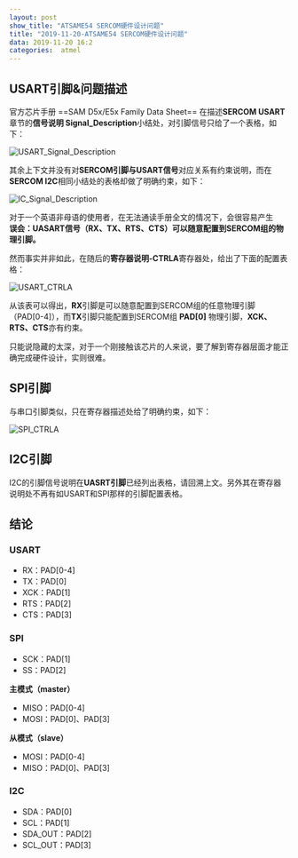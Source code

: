 ```yaml
---
layout: post
show_title: "ATSAME54 SERCOM硬件设计问题"
title: "2019-11-20-ATSAME54 SERCOM硬件设计问题"
data: 2019-11-20 16:2
categories:  atmel
---
```


## USART引脚&问题描述

官方芯片手册 ==SAM D5x/E5x Family Data Sheet== 在描述**SERCOM  USART**章节的**信号说明 Signal_Description**小结处，对引脚信号只给了一个表格，如下：

![USART_Signal_Description](https://raw.githubusercontent.com/LonlyPan/LonlyPan.github.io/master/images/Posts/ATSAME54_SERCOM硬件设计问题汇总/USART_Signal_Description_.png)

<!--more-->
其余上下文并没有对**SERCOM引脚与USART信号**对应关系有约束说明，而在**SERCOM I2C**相同小结处的表格却做了明确约束，如下：

![IC_Signal_Description](https://raw.githubusercontent.com/LonlyPan/LonlyPan.github.io/master/images/Posts/ATSAME54_SERCOM硬件设计问题汇总/IIC_Signal_Description.png)

对于一个英语非母语的使用者，在无法通读手册全文的情况下，会很容易产生  
**误会：UASART信号（RX、TX、RTS、CTS）可以随意配置到SERCOM组的物理引脚。**

然而事实并非如此，在随后的**寄存器说明-CTRLA**寄存器处，给出了下面的配置表格：

![USART_CTRLA](https://raw.githubusercontent.com/LonlyPan/LonlyPan.github.io/master/images/Posts/ATSAME54_SERCOM硬件设计问题汇总/USART_CTRLA.png)

从该表可以得出，**RX**引脚是可以随意配置到SERCOM组的任意物理引脚（PAD[0-4]），而**TX**引脚只能配置到SERCOM组 **PAD[0]** 物理引脚，**XCK、RTS、CTS**亦有约束。

只能说隐藏的太深，对于一个刚接触该芯片的人来说，要了解到寄存器层面才能正确完成硬件设计，实则很难。

## SPI引脚

与串口引脚类似，只在寄存器描述处给了明确约束，如下：

![SPI_CTRLA](https://raw.githubusercontent.com/LonlyPan/LonlyPan.github.io/master/images/Posts/ATSAME54_SERCOM硬件设计问题汇总/SPI_CTRLA.png)


## I2C引脚

I2C的引脚信号说明在**UASRT引脚**已经列出表格，请回溯上文。另外其在寄存器说明处不再有如USART和SPI那样的引脚配置表格。

## 结论

### USART 

 - RX：PAD[0-4]
 - TX：PAD[0]
 - XCK：PAD[1]
 - RTS：PAD[2]
 - CTS：PAD[3]

### SPI

- SCK：PAD[1]
- SS：PAD[2]
 
**主模式（master）**
 - MISO：PAD[0-4]
 - MOSI：PAD[0]、PAD[3]
 
**从模式（slave）**
 - MOSI：PAD[0-4]
 - MISO：PAD[0]、PAD[3]

### I2C

 - SDA：PAD[0]
 - SCL：PAD[1]
 - SDA_OUT：PAD[2]
 - SCL_OUT：PAD[3]


